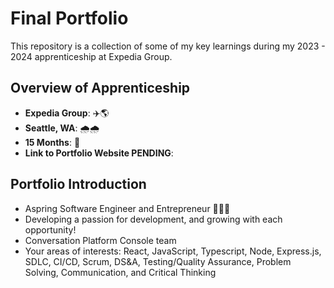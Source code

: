 # Final Portfolio

This repository is a collection of some of my key learnings during my 2023 - 2024 apprenticeship at Expedia Group.

## Overview of Apprenticeship
- **Expedia Group**: ✈️🌎
- **Seattle, WA**: 🌧️🌧️
- **15 Months**: 📆
- **Link to Portfolio Website PENDING**: 

## Portfolio Introduction
- Aspring Software Engineer and Entrepreneur 👨‍💻💡
- Developing a passion for development, and growing with each opportunity!
- Conversation Platform Console team 
- Your areas of interests: React, JavaScript, Typescript, Node, Express.js, SDLC, CI/CD, Scrum, DS&A, Testing/Quality Assurance, Problem Solving, Communication, and Critical Thinking
